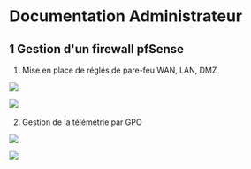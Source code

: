 # Documentation Administrateur 


## 1 Gestion d'un firewall pfSense

1. Mise en place de réglés de pare-feu WAN, LAN, DMZ

![](../Ressources/S03/R%C3%A9gles%20Pfsense%20LAN.png)

![](../Ressources/S03/r%C3%A9gles%20Pfsense%20WAN.png)
![]()

 2. Gestion de la télémétrie par GPO 

![](../Ressources/S04/GPO%20T%C3%A9lemetry.png)

![](../Ressources/S04/GPO%20t%C3%A9lemetry%202.png)
![]()


